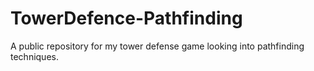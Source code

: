 # TowerDefence-Pathfinding
A public repository for my tower defense game looking into pathfinding techniques.
